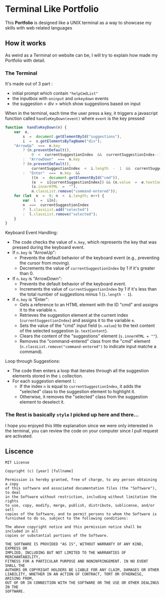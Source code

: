 
# Terminal Like Portfolio  
This **Portfolio** is designed like a UNIX terminal as a way to showcase my skills with web related languages

## How it works

As weird as a Terminal on website can be, I will try to explain how made my Portfolio with detail.

### The Terminal
It's made out of 3 part :
 - initial prompt which contain ```"helpCmdList"``` 
 - the inputbox with `oninput` and `onkeydown` events 
 - the suggestion < div > which show suggestions based on input
 
 When in the terminal, each time the user press a key, it triggers a javascript function called `handleKeyDown(event)` where `event` is the key pressed
```javascript
function  handleKeyDown(n) {
	var  e,
		s  =  document.getElementById("suggestions"),
		i  =  s.getElementsByTagName("div");
	"ArrowUp"  ===  n.key
		? (n.preventDefault(),
			0  <  currentSuggestionIndex  &&  currentSuggestionIndex--)
		:  "ArrowDown"  ===  n.key
		? (n.preventDefault(),
			currentSuggestionIndex  <  i.length  -  1  &&  currentSuggestionIndex++)
		:  "Enter"  ===  n.key  &&
			((n  =  document.getElementById("cmd")),
			(e  =  i[currentSuggestionIndex]) && (n.value  =  e.textContent),
			(s.innerHTML  =  ""),
			n.classList.remove("command-entered"));
	for (let  n  =  0; n  <  i.length; n++) {
		var  l  =  i[n];
		n  ===  currentSuggestionIndex
		?  l.classList.add("selected")
		:  l.classList.remove("selected");
	}
}
```
Keyboard Event Handling:
   - The code checks the value of `n.key`, which represents the key that was pressed during the keyboard event.
   - If `n.key` is "ArrowUp":
     - Prevents the default behavior of the keyboard event (e.g., preventing the cursor from moving).
     - Decrements the value of `currentSuggestionIndex` by 1 if it's greater than 0.
   - If `n.key` is "ArrowDown":
     - Prevents the default behavior of the keyboard event.
     - Increments the value of `currentSuggestionIndex` by 1 if it's less than the total number of suggestions minus 1 (`i.length - 1`).
   - If `n.key` is "Enter":
     - Gets a reference to an HTML element with the ID "cmd" and assigns it to the variable `n`.
     - Retrieves the suggestion element at the current index (`currentSuggestionIndex`) and assigns it to the variable `e`.
     - Sets the value of the "cmd" input field (`n.value`) to the text content of the selected suggestion (`e.textContent`).
     - Clears the content of the "suggestions" element (`s.innerHTML = ""`).
     - Removes the "command-entered" class from the "cmd" element (`n.classList.remove("command-entered")` to indicate input matche a command).

Loop through Suggestions:
   - The code then enters a loop that iterates through all the suggestion elements stored in the `i` collection.
   - For each suggestion element `l`:
     - If the index `n` is equal to `currentSuggestionIndex`, it adds the "selected" class to the suggestion element to highlight it.
     - Otherwise, it removes the "selected" class from the suggestion element to deselect it.
 
 ### The Rest is basically `style` I picked up here and there...

I hope you enjoyed this little explanation since we were only interested in the terminal, you can review the code on your computer since I pull request are activated.

## Liscence

	MIT License

	Copyright (c) [year] [fullname]

	Permission is hereby granted, free of charge, to any person obtaining a copy
	of this software and associated documentation files (the "Software"), to deal
	in the Software without restriction, including without limitation the rights
	to use, copy, modify, merge, publish, distribute, sublicense, and/or sell
	copies of the Software, and to permit persons to whom the Software is
	furnished to do so, subject to the following conditions:

	The above copyright notice and this permission notice shall be included in all
	copies or substantial portions of the Software.

	THE SOFTWARE IS PROVIDED "AS IS", WITHOUT WARRANTY OF ANY KIND, EXPRESS OR
	IMPLIED, INCLUDING BUT NOT LIMITED TO THE WARRANTIES OF MERCHANTABILITY,
	FITNESS FOR A PARTICULAR PURPOSE AND NONINFRINGEMENT. IN NO EVENT SHALL THE
	AUTHORS OR COPYRIGHT HOLDERS BE LIABLE FOR ANY CLAIM, DAMAGES OR OTHER
	LIABILITY, WHETHER IN AN ACTION OF CONTRACT, TORT OR OTHERWISE, ARISING FROM,
	OUT OF OR IN CONNECTION WITH THE SOFTWARE OR THE USE OR OTHER DEALINGS IN THE
	SOFTWARE.